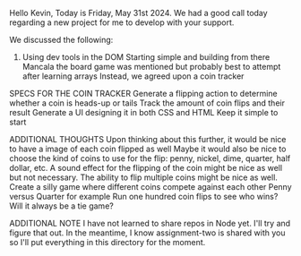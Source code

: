 Hello Kevin,
Today is Friday, May 31st 2024. We had a good call today regarding a new project for me to develop with your support. 

We discussed the following: 
1. Using dev tools in the DOM 
Starting simple and building from there 
Mancala the board game was mentioned but probably best to attempt after learning arrays
Instead, we agreed upon a coin tracker 

SPECS FOR THE COIN TRACKER 
Generate a flipping action to determine whether a coin is heads-up or tails 
Track the amount of coin flips and their result 
Generate a UI designing it in both CSS and HTML 
Keep it simple to start 

ADDITIONAL THOUGHTS 
Upon thinking about this further, it would be nice to have a image of each coin flipped as well 
Maybe it would also be nice to choose the kind of coins to use for the flip: penny, nickel, dime, quarter, half dollar, etc. 
A sound effect for the flipping of the coin might be nice as well but not necessary. 
The ability to flip multiple coins might be nice as well. 
Create a silly game where different coins compete against each other 
Penny versus Quarter for example 
Run one hundred coin flips to see who wins? Will it always be a tie game? 


ADDITIONAL NOTE
I have not learned to share repos in Node yet. I'll try and figure that out. In the meantime, I know assignment-two is shared with you so I'll put everything in this directory for the moment. 
